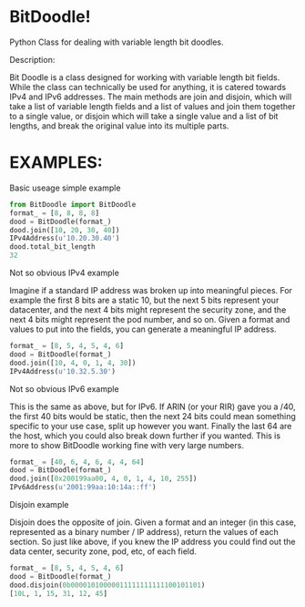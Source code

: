 # BitDoodle!
Python Class for dealing with variable length bit doodles.

Description:

Bit Doodle is a class designed for working with variable length bit fields.  While the class can technically be used for anything, it is catered towards IPv4 and IPv6 addresses.  The main methods are join and disjoin, which will take a list of variable length fields and a list of values and join them together to a single value, or disjoin which will take a single value and a list of bit lengths, and break the original value into its multiple parts.

# EXAMPLES:

Basic useage simple example
```python
from BitDoodle import BitDoodle
format_ = [8, 8, 8, 8]
dood = BitDoodle(format_)
dood.join([10, 20, 30, 40])
IPv4Address(u'10.20.30.40')
dood.total_bit_length
32
```
Not so obvious IPv4 example

Imagine if a standard IP address was broken up into meaningful pieces.  For example the first 8 bits are a static 10, but the next 5 bits represent your datacenter, and the next 4 bits might represent the security zone, and the next 4 bits might represent the pod number, and so on.  Given a format and values to put into the fields, you can generate a meaningful IP address.
```python
format_ = [8, 5, 4, 5, 4, 6]
dood = BitDoodle(format_)
dood.join([10, 4, 0, 1, 4, 30])
IPv4Address(u'10.32.5.30')
```
Not so obvious IPv6 example

This is the same as above, but for IPv6.  If ARIN (or your RIR) gave you a /40, the first 40 bits would be static, then the next 24 bits could mean something specific to your use case, split up however you want.  Finally the last 64 are the host, which you could also break down further if you wanted.  This is more to show BitDoodle working fine with very large numbers.

```python
format_ = [40, 6, 4, 6, 4, 4, 64]
dood = BitDoodle(format_)
dood.join([0x200199aa00, 4, 0, 1, 4, 10, 255])
IPv6Address(u'2001:99aa:10:14a::ff')
```

Disjoin example

Disjoin does the opposite of join.  Given a format and an integer (in this case, represented as a binary number / IP address), return the values of each section.  So just like above, if you knew the IP address you could find out the data center, security zone, pod, etc, of each field.
```python
format_ = [8, 5, 4, 5, 4, 6]
dood = BitDoodle(format_)
dood.disjoin(0b00001010000011111111111100101101)
[10L, 1, 15, 31, 12, 45]
```

